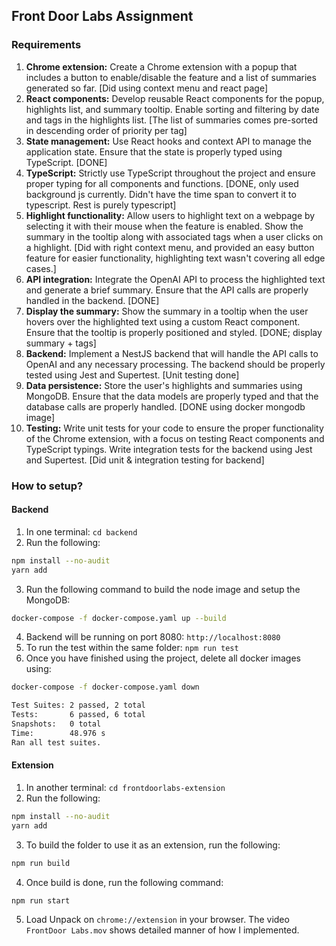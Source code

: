 ## Front Door Labs Assignment 

### **Requirements**

1. **Chrome extension:** Create a Chrome extension with a popup that includes a button to enable/disable the feature and a list of summaries generated so far. [Did using context menu and react page]
2. **React components:** Develop reusable React components for the popup, highlights list, and summary tooltip. Enable sorting and filtering by date and tags in the highlights list. [The list of summaries comes pre-sorted in descending order of priority per tag]
3. **State management:** Use React hooks and context API to manage the application state. Ensure that the state is properly typed using TypeScript. [DONE]
4. **TypeScript:** Strictly use TypeScript throughout the project and ensure proper typing for all components and functions. [DONE, only used background js currently. Didn't have the time span to convert it to typescript. Rest is purely typescript]
5. **Highlight functionality:** Allow users to highlight text on a webpage by selecting it with their mouse when the feature is enabled. Show the summary in the tooltip along with associated tags when a user clicks on a highlight. [Did with right context menu, and provided an easy button feature for easier functionality, highlighting text wasn't covering all edge cases.]
6. **API integration:** Integrate the OpenAI API to process the highlighted text and generate a brief summary. Ensure that the API calls are properly handled in the backend. [DONE]
7. **Display the summary:** Show the summary in a tooltip when the user hovers over the highlighted text using a custom React component. Ensure that the tooltip is properly positioned and styled. [DONE; display summary + tags]
8. **Backend:** Implement a NestJS backend that will handle the API calls to OpenAI and any necessary processing. The backend should be properly tested using Jest and Supertest. [Unit testing done]
9. **Data persistence:** Store the user's highlights and summaries using MongoDB. Ensure that the data models are properly typed and that the database calls are properly handled. [DONE using docker mongodb image]
10. **Testing:** Write unit tests for your code to ensure the proper functionality of the Chrome extension, with a focus on testing React components and TypeScript typings. Write integration tests for the backend using Jest and Supertest. [Did unit & integration testing for backend]

### How to setup? 

#### Backend
1. In one terminal: `cd backend`
2. Run the following: 
```bash
npm install --no-audit
yarn add
```
3. Run the following command to build the node image and setup the MongoDB:
```bash
docker-compose -f docker-compose.yaml up --build
```
4. Backend will be running on port 8080: `http://localhost:8080`
5. To run the test within the same folder: `npm run test`
6. Once you have finished using the project, delete all docker images using:
```bash
docker-compose -f docker-compose.yaml down
```

```bash
Test Suites: 2 passed, 2 total
Tests:       6 passed, 6 total
Snapshots:   0 total
Time:        48.976 s
Ran all test suites.

```

#### Extension 
1. In another terminal: `cd frontdoorlabs-extension`
2. Run the following: 
```bash
npm install --no-audit
yarn add 
```
3. To build the folder to use it as an extension, run the
following: 
```bash
npm run build
```
4. Once build is done, run the following command: 
```bash
npm run start

```
5. Load Unpack on `chrome://extension` in your browser. The 
video `FrontDoor Labs.mov` shows detailed manner of how I
implemented. 






